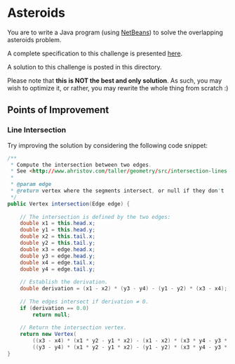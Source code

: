 # Asteroids

You are to write a Java program (using [NetBeans](https://netbeans.org/)) to solve the overlapping asteroids problem.

A complete specification to this challenge is presented [here](http://icpc.baylor.edu/worldfinals/problems/icpc2015.pdf).

A solution to this challenge is posted in this directory.

Please note that **this is NOT the best and only solution**. As such, you may wish to optimize it, or rather, you may rewrite the whole thing from scratch :)

## Points of Improvement

### Line Intersection

Try improving the solution by considering the following code snippet:

``` Java
/**
 * Compute the intersection between two edges.
 * See <http://www.ahristov.com/taller/geometry/src/intersection-lines.java>
 *
 * @param edge
 * @return vertex where the segments intersect, or null if they don't
 */
public Vertex intersection(Edge edge) {
	
	// The intersection is defined by the two edges:
	double x1 = this.head.x;
	double y1 = this.head.y;
	double x2 = this.tail.x;
	double y2 = this.tail.y;
	double x3 = edge.head.x;
	double y3 = edge.head.y;
	double x4 = edge.tail.x;
	double y4 = edge.tail.y;
	
	// Establish the derivation.
	double derivation = (x1 - x2) * (y3 - y4) - (y1 - y2) * (x3 - x4);
				
	// The edges intersect if derivation ≠ 0.
	if (derivation == 0.0)
		return null;
	
	// Return the intersection vertex.
	return new Vertex(
		((x3 - x4) * (x1 * y2 - y1 * x2) - (x1 - x2) * (x3 * y4 - y3 * x4)) / derivation,
		((y3 - y4) * (x1 * y2 - y1 * x2) - (y1 - y2) * (x3 * y4 - y3 * x4)) / derivation);
}
```
